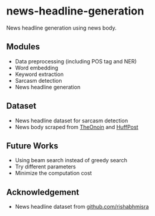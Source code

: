 # news-headline-generation

News headline generation using news body.

## Modules

- Data preprocessing (including POS tag and NER)
- Word embedding
- Keyword extraction
- Sarcasm detection
- News headline generation

## Dataset

- News headline dataset for sarcasm detection
- News body scraped from [TheOnoin](https://theonion.com) and [HuffPost](https://www.huffingtonpost.com/)

## Future Works

- Using beam search instead of greedy search
- Try different parameters
- Minimize the computation cost

## Acknowledgement

- News headline dataset from [github.com/rishabhmisra](https://github.com/rishabhmisra/News-Headlines-Dataset-For-Sarcasm-Detection)
